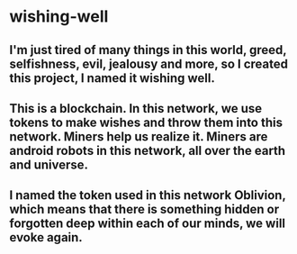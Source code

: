 # wishing-well

## I'm just tired of many things in this world, greed, selfishness, evil, jealousy and more, so I created this project, I named it wishing well.
## This is a blockchain. In this network, we use tokens to make wishes and throw them into this network. Miners help us realize it. Miners are android robots in this network, all over the earth and universe.
## I named the token used in this network Oblivion, which means that there is something hidden or forgotten deep within each of our minds, we will evoke again.

